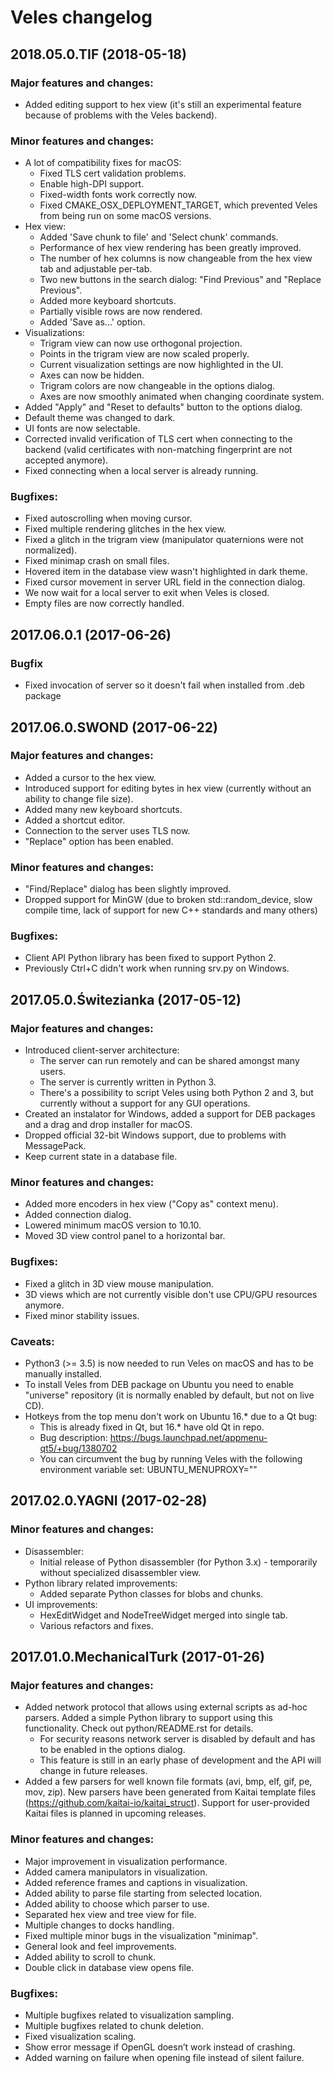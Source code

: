 # Veles changelog

## 2018.05.0.TIF (2018-05-18)

### Major features and changes:

  * Added editing support to hex view (it's still an experimental feature
    because of problems with the Veles backend).

### Minor features and changes:

  * A lot of compatibility fixes for macOS:
    * Fixed TLS cert validation problems.
    * Enable high-DPI support.
    * Fixed-width fonts work correctly now.
    * Fixed CMAKE_OSX_DEPLOYMENT_TARGET, which prevented Veles from being run on
      some macOS versions.
  * Hex view:
    * Added 'Save chunk to file' and 'Select chunk' commands.
    * Performance of hex view rendering has been greatly improved.
    * The number of hex columns is now changeable from the hex view tab and
      adjustable per-tab.
    * Two new buttons in the search dialog: "Find Previous" and "Replace
      Previous".
    * Added more keyboard shortcuts.
    * Partially visible rows are now rendered.
    * Added 'Save as...' option.
  * Visualizations:
    * Trigram view can now use orthogonal projection.
    * Points in the trigram view are now scaled properly.
    * Current visualization settings are now highlighted in the UI.
    * Axes can now be hidden.
    * Trigram colors are now changeable in the options dialog.
    * Axes are now smoothly animated when changing coordinate system.
  * Added "Apply" and "Reset to defaults" button to the options dialog.
  * Default theme was changed to dark.
  * UI fonts are now selectable.
  * Corrected invalid verification of TLS cert when connecting to the backend
    (valid certificates with non-matching fingerprint are not accepted anymore).
  * Fixed connecting when a local server is already running.

### Bugfixes:

  * Fixed autoscrolling when moving cursor.
  * Fixed multiple rendering glitches in the hex view.
  * Fixed a glitch in the trigram view (manipulator quaternions were not
    normalized).
  * Fixed minimap crash on small files.
  * Hovered item in the database view wasn't highlighted in dark theme.
  * Fixed cursor movement in server URL field in the connection dialog.
  * We now wait for a local server to exit when Veles is closed.
  * Empty files are now correctly handled.

## 2017.06.0.1 (2017-06-26)

### Bugfix

  * Fixed invocation of server so it doesn't fail when installed from .deb package

## 2017.06.0.SWOND (2017-06-22)

### Major features and changes:

  * Added a cursor to the hex view.
  * Introduced support for editing bytes in hex view (currently without an ability to change file size).
  * Added many new keyboard shortcuts.
  * Added a shortcut editor.
  * Connection to the server uses TLS now.
  * "Replace" option has been enabled.

### Minor features and changes:

  * "Find/Replace" dialog has been slightly improved.
  * Dropped support for MinGW (due to broken std::random_device, slow compile time, lack of support for new C++ standards and many others)

### Bugfixes:

  * Client API Python library has been fixed to support Python 2.
  * Previously Ctrl+C didn't work when running srv.py on Windows.

## 2017.05.0.Świtezianka (2017-05-12)

### Major features and changes:

  * Introduced client-server architecture:
    * The server can run remotely and can be shared amongst many users.
    * The server is currently written in Python 3.
    * There's a possibility to script Veles using both Python 2 and 3, but currently without a support for any GUI operations.
  * Created an instalator for Windows, added a support for DEB packages and a drag and drop installer for macOS.
  * Dropped official 32-bit Windows support, due to problems with MessagePack.
  * Keep current state in a database file.

### Minor features and changes:

  * Added more encoders in hex view ("Copy as" context menu).
  * Added connection dialog.
  * Lowered minimum macOS version to 10.10.
  * Moved 3D view control panel to a horizontal bar.

### Bugfixes:

  * Fixed a glitch in 3D view mouse manipulation.
  * 3D views which are not currently visible don't use CPU/GPU resources anymore.
  * Fixed minor stability issues.

### Caveats:

  * Python3 (>= 3.5) is now needed to run Veles on macOS and has to be manually installed.
  * To install Veles from DEB package on Ubuntu you need to enable "universe" repository (it is normally enabled by default, but not on live CD).
  * Hotkeys from the top menu don't work on Ubuntu 16.\* due to a Qt bug:
    * This is already fixed in Qt, but 16.\* have old Qt in repo.
    * Bug description: https://bugs.launchpad.net/appmenu-qt5/+bug/1380702
    * You can circumvent the bug by running Veles with the following environment variable set: UBUNTU_MENUPROXY=""

## 2017.02.0.YAGNI (2017-02-28)

### Minor features and changes:

  * Disassembler:
    * Initial release of Python disassembler (for Python 3.x) - temporarily without specialized disassembler view.
  * Python library related improvements:
    * Added separate Python classes for blobs and chunks.
  * UI improvements:
    * HexEditWidget and NodeTreeWidget merged into single tab.
    * Various refactors and fixes.

## 2017.01.0.MechanicalTurk (2017-01-26)

### Major features and changes:

  * Added network protocol that allows using external scripts as ad-hoc parsers. Added a simple Python library to support using this functionality. Check out python/README.rst for details.
    * For security reasons network server is disabled by default and has to be enabled in the options dialog.
    * This feature is still in an early phase of development and the API will change in future releases.
  * Added a few parsers for well known file formats (avi, bmp, elf, gif, pe, mov, zip). New parsers have been generated from Kaitai template files (https://github.com/kaitai-io/kaitai_struct). Support for user-provided Kaitai files is planned in upcoming releases.
  
### Minor features and changes:

  * Major improvement in visualization performance.
  * Added camera manipulators in visualization.
  * Added reference frames and captions in visualization.
  * Added ability to parse file starting from selected location.
  * Added ability to choose which parser to use.
  * Separated hex view and tree view for file.
  * Multiple changes to docks handling.
  * Fixed multiple minor bugs in the visualization "minimap".
  * General look and feel improvements.
  * Added ability to scroll to chunk.
  * Double click in database view opens file.
  
### Bugfixes:

  * Multiple bugfixes related to visualization sampling.
  * Multiple bugfixes related to chunk deletion.
  * Fixed visualization scaling.
  * Show error message if OpenGL doesn’t work instead of crashing.
  * Added warning on failure when opening file instead of silent failure.

